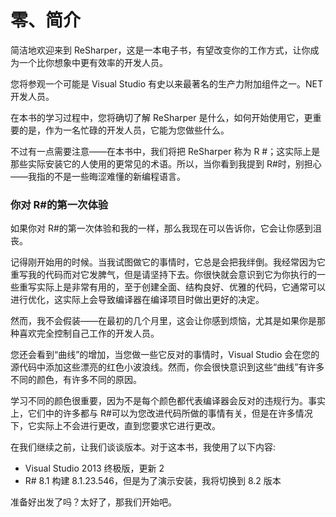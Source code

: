 # 零、简介

简洁地欢迎来到 ReSharper，这是一本电子书，有望改变你的工作方式，让你成为一个比你想象中更有效率的开发人员。

您将参观一个可能是 Visual Studio 有史以来最著名的生产力附加组件之一。NET 开发人员。

在本书的学习过程中，您将确切了解 ReSharper 是什么，如何开始使用它，更重要的是，作为一名忙碌的开发人员，它能为您做些什么。

不过有一点需要注意——在本书中，我们将把 ReSharper 称为 R #；这实际上是那些实际安装它的人使用的更常见的术语。所以，当你看到我提到 R#时，别担心——我指的不是一些晦涩难懂的新编程语言。

### 你对 R#的第一次体验

如果你对 R#的第一次体验和我的一样，那么我现在可以告诉你，它会让你感到沮丧。

记得刚开始用的时候。当我试图做它的事情时，它总是会把我绊倒。我经常因为它重写我的代码而对它发脾气，但是请坚持下去。你很快就会意识到它为你执行的一些重写实际上是非常有用的，至于创建全面、结构良好、优雅的代码，它通常可以进行优化，这实际上会导致编译器在编译项目时做出更好的决定。

然而，我不会假装——在最初的几个月里，这会让你感到烦恼，尤其是如果你是那种喜欢完全控制自己工作的开发人员。

您还会看到“曲线”的增加，当您做一些它反对的事情时，Visual Studio 会在您的源代码中添加这些漂亮的红色小波浪线。然而，你会很快意识到这些“曲线”有许多不同的颜色，有许多不同的原因。

学习不同的颜色很重要，因为不是每个颜色都代表编译器会反对的违规行为。事实上，它们中的许多都与 R#可以为您改进代码所做的事情有关，但是在许多情况下，它实际上不会进行更改，直到您要求它进行更改。

在我们继续之前，让我们谈谈版本。对于这本书，我使用了以下内容:

*   Visual Studio 2013 终极版，更新 2
*   R# 8.1 构建 8.1.23.546，但是为了演示安装，我将切换到 8.2 版本

准备好出发了吗？太好了，那我们开始吧。